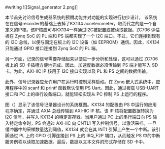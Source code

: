 #writing 
![[Signal_generator 2.png]]

本节首先讨论信号生成器系统的预期功能并对功能的实现进行初步设计。
该系统在在信号recorder的基础上去掉了KX134 accelerometer。取而代之的是一个自定义的IP核。该IP核应可与KX134一样通过I2C被配置或被读取数据。ZC706 评估板在 Zynq SoC 的 PL 端和 PS 端都实现了一个 I2C 端口。不过，它们连接到现有的 I2C 总线，以便与固定在板上的 I2C 设备（如 EEPROM）通信。因此，KX134 只能通过 GPIO 接口连接到 Zynq SoC 的 PL 端。

另一方面，记录的信号需要存储起来以便进一步分析和处理，这可以通过 ZC706 板上的 SD 卡插槽方便地完成。因此，加速度数据必须传输到 PS 端才能写入 SD 卡。为此，AXI-IIC IP 核用于 I2C 接口实现以及 PL 和 PS 之间的数据传输。

此外，信号记录器应允许用户在运行时控制采样启动。在 Zynq 嵌入式系统中，应用程序中的 scanf 和 printf 函数默认使用 PS Uart。因此，通过板载 USB-UART 接口和 PC 上的串行设备端口，就能轻松实现从 PC 控制 PS 上运行的程序。

图（）显示了该信号记录器设计的系统框图。KX134 的配置由 PS 中运行的应用程序确定，并通过 AXI4 总线传输到 AXI-IIC IP 核。该 IP 核将配置数据转换为 I2C 信号，并写入 KX134 的特定寄存器。当用户通过 PC 上的串行端口向 PS 输入特定命令时，PS 会通过 AXI-IIC 向 CNTL1 写入控制信号，以激活采样。一旦缓冲器中的采样数量达到阈值，KX134 就会在其 INT1 引脚上产生一个中断。该引脚通过 PL 上的 GPIO 引脚连接到 PS 上的 IRQ_F2P 端口，从而触发 PS 中的中断服务例程以读取加速数据。最后，数据以文本文件的形式存储在 SD 卡中。
